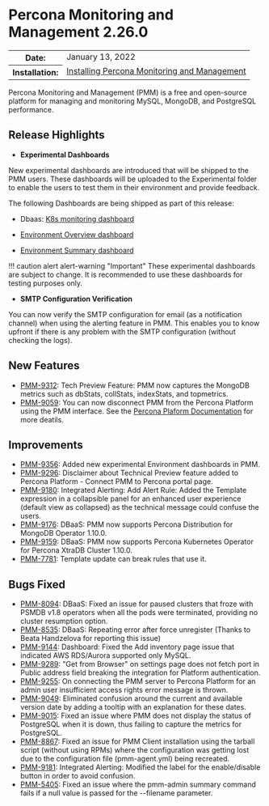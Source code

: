 # Percona Monitoring and Management 2.26.0

<table class="docutils field-list" frame="void" rules="none">
  <colgroup>
    <col class="field-name">
    <col class="field-body">
  </colgroup>
  <tbody valign="top">
    <tr class="field-odd field">
      <th class="field-name">Date:</th>
      <td class="field-body">January 13, 2022</td>
    </tr>
    <tr class="field-even field">
      <th class="field-name">Installation:</th>
      <td class="field-body">
        <a class="reference external" href="https://www.percona.com/software/pmm/quickstart">Installing Percona Monitoring and Management</a></td>
    </tr>
  </tbody>
</table>

Percona Monitoring and Management (PMM) is a free and open-source platform for managing and monitoring MySQL, MongoDB, and PostgreSQL performance.

## Release Highlights

- **Experimental Dashboards**

New experimental dashboards are introduced that will be shipped to the PMM users. These dashboards will be uploaded to the Experimental folder to enable the users to test them in their environment and provide feedback.
 
 The following Dashboards are being shipped as part of this release:

 - Dbaas: [K8s monitoring dashboard](../dashboards/dashboard-cluster-summary.md)

 - [Environment Overview dashboard](../dashboards/dashboard-env-overview.md)

 - [Environment Summary dashboard](ashboard-environent-summary)

!!! caution alert alert-warning "Important"
    These experimental dashboards are subject to change. It is recommended to use these dashboards for testing purposes only.   


- **SMTP Configuration Verification**

You can now verify the SMTP configuration for email (as a notification channel) when using the alerting feature in PMM. This enables you to know upfront if there is any problem with the SMTP configuration (without checking the logs).

## New Features

* [PMM-9312](https://jira.percona.com/browse/PMM-9312): Tech Preview Feature: PMM now captures the MongoDB metrics such as dbStats, collStats, indexStats, and topmetrics.
* [PMM-9059](https://jira.percona.com/browse/PMM-9059): You can now disconnect PMM  from the Percona Platform using the PMM interface. See the [Percona Plaform Documentation](https://www.percona.com/doc/percona-monitoring-and-management/2.x/how-to/configure.html) for more deatils.




## Improvements

* [PMM-9356](https://jira.percona.com/browse/PMM-9356): Added new experimental Environment dashboards in PMM.
* [PMM-9296](https://jira.percona.com/browse/PMM-9296): Disclaimer about Technical Preview feature added to Percona Platform - Connect PMM to Percona portal page.
* [PMM-9180](https://jira.percona.com/browse/PMM-9180): Integrated Alerting:  Add Alert Rule: Added the Template expression in a collapsible panel for an enhanced user experience (default view as collapsed) as the technical message could confuse the users.
* [PMM-9176](https://jira.percona.com/browse/PMM-9176): DBaaS: PMM now supports Percona Distribution for MongoDB Operator 1.10.0.
* [PMM-9159](https://jira.percona.com/browse/PMM-9159): DBaaS: PMM now supports Percona Kubernetes Operator for Percona XtraDB Cluster 1.10.0.
* [PMM-7781](https://jira.percona.com/browse/PMM-7781): Template update can break rules that use it.


## Bugs Fixed

* [PMM-8094](https://jira.percona.com/browse/PMM-8094): DBaaS: Fixed an issue for paused clusters that froze with PSMDB v1.8 operators when all the pods were terminated, providing no cluster resumption option.
* [PMM-8535](https://jira.percona.com/browse/PMM-8535): DBaaS: Repeating error after force unregister (Thanks to Beata Handzelova for reporting this issue)
* [PMM-9144](https://jira.percona.com/browse/PMM-9144): Dashboard: Fixed the Add inventory page issue that indicated AWS RDS/Aurora supported only MySQL.
* [PMM-9289](https://jira.percona.com/browse/PMM-9289): "Get from Browser" on settings page does not fetch port in Public address field breaking the integration for Platform authentication.
* [PMM-9255](https://jira.percona.com/browse/PMM-9255): On connecting the PMM server to Percona Platform for an admin user insufficient access rights error message is thrown.
* [PMM-9049](https://jira.percona.com/browse/PMM-9049): Eliminated confusion around the current and available version date by adding a tooltip with an explanation for these dates.
* [PMM-9015](https://jira.percona.com/browse/PMM-9015): Fixed an issue where PMM does not display the status of PostgreSQL when it is down, thus failing to capture the metrics for PostgreSQL.
* [PMM-8867](https://jira.percona.com/browse/PMM-8867): Fixed an issue for PMM Client installation using the tarball script (without using RPMs)  where the configuration was getting lost due to the configuration file (pmm-agent.yml) being recreated.
* [PMM-9181](https://jira.percona.com/browse/PMM-9181): Integrated Alerting: Modified the label for the enable/disable button in order to avoid confusion.
* [PMM-5405](https://jira.percona.com/browse/PMM-5405): Fixed an issue where the pmm-admin summary command fails if a null value is passed for the --filename parameter.


